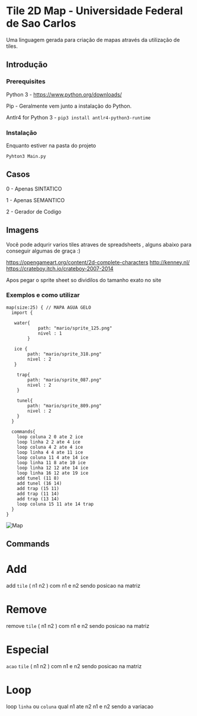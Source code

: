 # Tile 2D Map - Universidade Federal de Sao Carlos

Uma linguagem gerada para criação de mapas através da utilização de tiles.

## Introdução

### Prerequisites

Python 3 - https://www.python.org/downloads/

Pip - Geralmente vem junto a instalação do Python.

Antlr4 for Python 3 - ```pip3 install antlr4-python3-runtime ```

### Instalação

Enquanto estiver na pasta do projeto


```
Pyhton3 Main.py
```

## Casos

0 - Apenas SINTATICO

1 - Apenas SEMANTICO

2 - Gerador de Codigo



## Imagens

Você pode adqurir varios tiles atraves de spreadsheets , alguns abaixo para conseguir algumas de graça :)


https://opengameart.org/content/2d-complete-characters
http://kenney.nl/
https://crateboy.itch.io/crateboy-2007-2014

Apos pegar o sprite sheet so dividilos do tamanho exato no site


### Exemplos e como utilizar

```
map(size:25) { // MAPA AGUA GELO
  import {

   water{
            path: "mario/sprite_125.png"
            nivel : 1
        }

   ice {
        path: "mario/sprite_318.png"
        nivel : 2
   }

    trap{
        path: "mario/sprite_087.png"
        nivel : 2
    }

    tunel{
        path: "mario/sprite_809.png"
        nivel : 2
    }
  }

  commands{
    loop coluna 2 0 ate 2 ice
    loop linha 2 2 ate 4 ice
    loop coluna 4 2 ate 4 ice
    loop linha 4 4 ate 11 ice
    loop coluna 11 4 ate 14 ice
    loop linha 11 8 ate 10 ice
    loop linha 12 12 ate 14 ice
    loop linha 16 12 ate 19 ice
    add tunel (11 8)
    add tunel (16 14)
    add trap (15 11)
    add trap (11 14)
    add trap (13 14)
    loop coluna 15 11 ate 14 trap
  }
}
```
![Map](https://imgur.com/muHCT4S)


## Commands

# Add
  add `tile` ( n1 n2 )  com n1 e n2 sendo posicao na matriz
# Remove
  remove `tile` ( n1 n2 )  com n1 e n2 sendo posicao na matriz
# Especial
  `acao` `tile` ( n1 n2 )  com n1 e n2 sendo posicao na matriz
# Loop
  loop `linha` ou `coluna` qual n1 ate n2   n1 e n2 sendo a variacao

